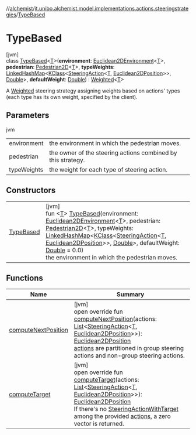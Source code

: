 //[alchemist](../../../index.md)/[it.unibo.alchemist.model.implementations.actions.steeringstrategies](../index.md)/[TypeBased](index.md)

# TypeBased

[jvm]\
class [TypeBased](index.md)<[T](index.md)>(**environment**: [Euclidean2DEnvironment](../../it.unibo.alchemist.model.interfaces.environments/-euclidean2-d-environment/index.md)<[T](index.md)>, **pedestrian**: [Pedestrian2D](../../it.unibo.alchemist.model.interfaces/-pedestrian2-d/index.md)<[T](index.md)>, **typeWeights**: [LinkedHashMap](https://kotlinlang.org/api/latest/jvm/stdlib/kotlin.collections/-linked-hash-map/index.html)<[KClass](https://kotlinlang.org/api/latest/jvm/stdlib/kotlin.reflect/-k-class/index.html)<[SteeringAction](../../it.unibo.alchemist.model.interfaces/-steering-action/index.md)<[T](index.md), [Euclidean2DPosition](../../it.unibo.alchemist.model.implementations.positions/-euclidean2-d-position/index.md)>>, [Double](https://kotlinlang.org/api/latest/jvm/stdlib/kotlin/-double/index.html)>, **defaultWeight**: [Double](https://kotlinlang.org/api/latest/jvm/stdlib/kotlin/-double/index.html)) : [Weighted](../-weighted/index.md)<[T](index.md)> 

A [Weighted](../-weighted/index.md) steering strategy assigning weights based on actions' types (each type has its own weight, specified by the client).

## Parameters

jvm

| | |
|---|---|
| environment | the environment in which the pedestrian moves. |
| pedestrian | the owner of the steering actions combined by this strategy. |
| typeWeights | the weight for each type of steering action. |

## Constructors

| | |
|---|---|
| [TypeBased](-type-based.md) | [jvm]<br>fun <[T](index.md)> [TypeBased](-type-based.md)(environment: [Euclidean2DEnvironment](../../it.unibo.alchemist.model.interfaces.environments/-euclidean2-d-environment/index.md)<[T](index.md)>, pedestrian: [Pedestrian2D](../../it.unibo.alchemist.model.interfaces/-pedestrian2-d/index.md)<[T](index.md)>, typeWeights: [LinkedHashMap](https://kotlinlang.org/api/latest/jvm/stdlib/kotlin.collections/-linked-hash-map/index.html)<[KClass](https://kotlinlang.org/api/latest/jvm/stdlib/kotlin.reflect/-k-class/index.html)<[SteeringAction](../../it.unibo.alchemist.model.interfaces/-steering-action/index.md)<[T](index.md), [Euclidean2DPosition](../../it.unibo.alchemist.model.implementations.positions/-euclidean2-d-position/index.md)>>, [Double](https://kotlinlang.org/api/latest/jvm/stdlib/kotlin/-double/index.html)>, defaultWeight: [Double](https://kotlinlang.org/api/latest/jvm/stdlib/kotlin/-double/index.html) = 0.0)<br>    the environment in which the pedestrian moves. |

## Functions

| Name | Summary |
|---|---|
| [computeNextPosition](../-weighted/compute-next-position.md) | [jvm]<br>open override fun [computeNextPosition](../-weighted/compute-next-position.md)(actions: [List](https://kotlinlang.org/api/latest/jvm/stdlib/kotlin.collections/-list/index.html)<[SteeringAction](../../it.unibo.alchemist.model.interfaces/-steering-action/index.md)<[T](index.md), [Euclidean2DPosition](../../it.unibo.alchemist.model.implementations.positions/-euclidean2-d-position/index.md)>>): [Euclidean2DPosition](../../it.unibo.alchemist.model.implementations.positions/-euclidean2-d-position/index.md)<br>[actions](../-weighted/compute-next-position.md) are partitioned in group steering actions and non-group steering actions. |
| [computeTarget](../-weighted/compute-target.md) | [jvm]<br>open override fun [computeTarget](../-weighted/compute-target.md)(actions: [List](https://kotlinlang.org/api/latest/jvm/stdlib/kotlin.collections/-list/index.html)<[SteeringAction](../../it.unibo.alchemist.model.interfaces/-steering-action/index.md)<[T](index.md), [Euclidean2DPosition](../../it.unibo.alchemist.model.implementations.positions/-euclidean2-d-position/index.md)>>): [Euclidean2DPosition](../../it.unibo.alchemist.model.implementations.positions/-euclidean2-d-position/index.md)<br>If there's no [SteeringActionWithTarget](../../it.unibo.alchemist.model.interfaces/-steering-action-with-target/index.md) among the provided [actions](../-weighted/compute-target.md), a zero vector is returned. |
